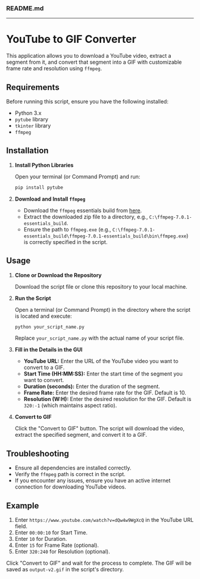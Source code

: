 ### README.md

---

# YouTube to GIF Converter

This application allows you to download a YouTube video, extract a segment from it, and convert that segment into a GIF with customizable frame rate and resolution using `ffmpeg`.

## Requirements

Before running this script, ensure you have the following installed:

- Python 3.x
- `pytube` library
- `tkinter` library
- `ffmpeg`

## Installation

1. **Install Python Libraries**

   Open your terminal (or Command Prompt) and run:

   ```sh
   pip install pytube
   ```

2. **Download and Install `ffmpeg`**

   - Download the `ffmpeg` essentials build from [here](https://www.gyan.dev/ffmpeg/builds/ffmpeg-release-essentials.zip).
   - Extract the downloaded zip file to a directory, e.g., `C:\ffmpeg-7.0.1-essentials_build`.
   - Ensure the path to `ffmpeg.exe` (e.g., `C:\ffmpeg-7.0.1-essentials_build\ffmpeg-7.0.1-essentials_build\bin\ffmpeg.exe`) is correctly specified in the script.

## Usage

1. **Clone or Download the Repository**

   Download the script file or clone this repository to your local machine.

2. **Run the Script**

   Open a terminal (or Command Prompt) in the directory where the script is located and execute:

   ```sh
   python your_script_name.py
   ```

   Replace `your_script_name.py` with the actual name of your script file.

3. **Fill in the Details in the GUI**

   - **YouTube URL:** Enter the URL of the YouTube video you want to convert to a GIF.
   - **Start Time (HH:MM:SS):** Enter the start time of the segment you want to convert.
   - **Duration (seconds):** Enter the duration of the segment.
   - **Frame Rate:** Enter the desired frame rate for the GIF. Default is 10.
   - **Resolution (W:H):** Enter the desired resolution for the GIF. Default is `320:-1` (which maintains aspect ratio).

4. **Convert to GIF**

   Click the "Convert to GIF" button. The script will download the video, extract the specified segment, and convert it to a GIF.

## Troubleshooting

- Ensure all dependencies are installed correctly.
- Verify the `ffmpeg` path is correct in the script.
- If you encounter any issues, ensure you have an active internet connection for downloading YouTube videos.

## Example

1. Enter `https://www.youtube.com/watch?v=dQw4w9WgXcQ` in the YouTube URL field.
2. Enter `00:00:10` for Start Time.
3. Enter `10` for Duration.
4. Enter `15` for Frame Rate (optional).
5. Enter `320:240` for Resolution (optional).

Click "Convert to GIF" and wait for the process to complete. The GIF will be saved as `output-v2.gif` in the script's directory.
